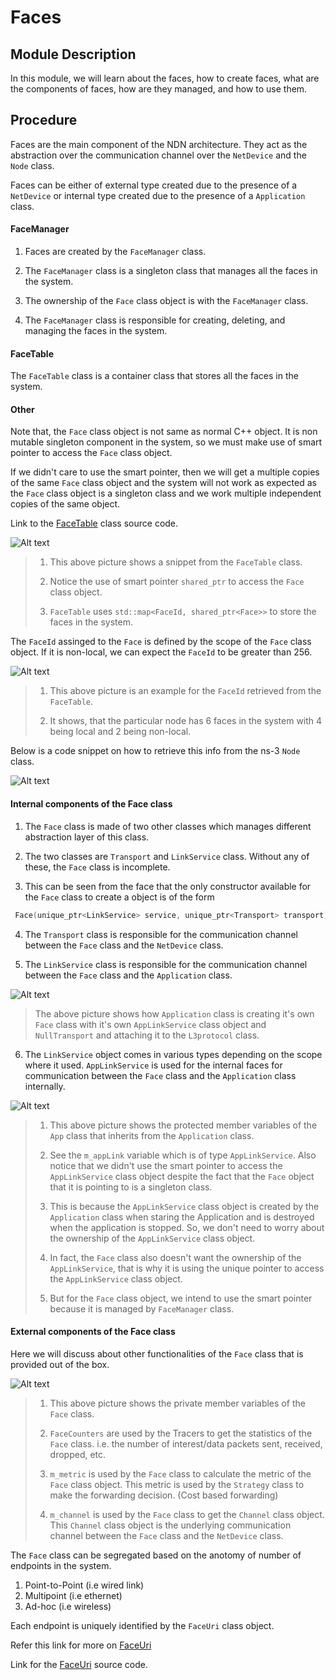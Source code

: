 # Faces 

## Module Description

In this module, we will learn about the faces, how to create faces, what are the components of faces, how are they managed, and how to use them.

## Procedure

Faces are the main component of the NDN architecture.
They act as the abstraction over the communication channel over the `NetDevice` and the `Node` class.

Faces can be either of external type created due to the presence of a `NetDevice` or internal type created due to the presence of a `Application` class.

#### FaceManager

1. Faces are created by the `FaceManager` class.

2. The `FaceManager` class is a singleton class that manages all the faces in the system.

3. The ownership of the `Face` class object is with the `FaceManager` class.

4. The `FaceManager` class is responsible for creating, deleting, and managing the faces in the system.

#### FaceTable

The `FaceTable` class is a container class that stores all the faces in the system.

#### Other

Note that, the `Face` class object is not same as normal C++ object. It is non mutable singleton component in the system, so we must make use of smart pointer to access the `Face` class object.

If we didn't care to use the smart pointer, then we will get a multiple copies of the same `Face` class object and the system will not work as expected as the `Face` class object is a singleton class and we work multiple independent copies of the same object.


Link to the [FaceTable](https://github.com/named-data-ndnSIM/NFD/blob/361b381b9b552ff3341aa160858bea1d470d2122/daemon/fw/face-table.hpp#L38) class source code.

![Alt text](./../faces/pic1.png)

> 1. This above picture shows a snippet from the `FaceTable` class.
> 
> 2. Notice the use of smart pointer `shared_ptr` to access the `Face` class object.
>
> 3. `FaceTable` uses `std::map<FaceId, shared_ptr<Face>>` to store the faces in the system.

The `FaceId` assinged to the `Face` is defined by the scope of the `Face` class object. If it is non-local, we can expect the `FaceId` to be greater than 256.

![Alt text](./../faces/pic2.png)

> 1. This above picture is an example for the `FaceId` retrieved from the `FaceTable`.
>
> 2. It shows, that the particular node has 6 faces in the system with 4 being local and 2 being non-local.

Below is a code snippet on how to retrieve this info from the ns-3 `Node` class.

![Alt text](./../faces/pic3.png)


#### Internal components of the Face class

1. The `Face` class is made of two other classes which manages different abstraction layer of this class.

2. The two classes are `Transport` and `LinkService` class. Without any of these, the `Face` class is incomplete.

3. This can be seen from the face that the only constructor available for the `Face` class to create a object is of the form 

```c++
 Face(unique_ptr<LinkService> service, unique_ptr<Transport> transport);
```

4. The `Transport` class is responsible for the communication channel between the `Face` class and the `NetDevice` class.

5. The `LinkService` class is responsible for the communication channel between the `Face` class and the `Application` class.

![Alt text](./../faces/pic6.png)

> The above picture shows how `Application` class is creating it's own `Face` class with it's own `AppLinkService` class object and `NullTransport` and attaching it to the `L3protocol` class.

6. The `LinkService` object comes in various types depending on the scope where it used. `AppLinkService` is used for the internal faces for communication between the `Face` class and the `Application` class internally.

![Alt text](./../faces/pic4.png)


> 1. This above picture shows the protected member variables of the `App` class that inherits from the `Application` class.
>
> 2. See the `m_appLink` variable which is of type `AppLinkService`. Also notice that we didn't use the smart pointer to access the `AppLinkService` class object despite the fact that the `Face` object that it is pointing to is a singleton class.
>
> 3. This is because the `AppLinkService` class object is created by the `Application` class when staring the Application and is destroyed when the application is stopped. So, we don't need to worry about the ownership of the `AppLinkService` class object.
>
> 4. In fact, the `Face` class also doesn't want the ownership of the `AppLinkService`, that is why it is  using the unique pointer to access the `AppLinkService` class object.
>
> 5. But for the `Face` class object, we intend to use the smart pointer because it is managed by `FaceManager` class.

#### External components of the Face class

Here we will discuss about other functionalities of the `Face` class that is provided out of the box.

![Alt text](./../faces/pic5.png)

> 1. This above picture shows the private member variables of the `Face` class.
>
> 2. `FaceCounters` are used by the Tracers to get the statistics of the `Face` class. i.e. the number of interest/data packets sent, received, dropped, etc.
>
> 3. `m_metric` is used by the `Face` class to calculate the metric of the `Face` class object. This metric is used by the `Strategy` class to make the forwarding decision. (Cost based forwarding)
>
> 4. `m_channel` is used by the `Face` class to get the `Channel` class object. This `Channel` class object is the underlying communication channel between the `Face` class and the `NetDevice` class.

The `Face` class can be segregated based on the anotomy of number of endpoints in the system.

1. Point-to-Point (i.e wired link)
2. Multipoint (i.e ethernet)
3. Ad-hoc (i.e wireless)

Each endpoint is uniquely identified by the 
`FaceUri` class object.

Refer this link for more on [FaceUri](https://redmine.named-data.net/projects/nfd/wiki/FaceMgmt#Underlying-protocol-and-FaceUri-schemes)

Link for the [FaceUri](https://github.com/named-data-ndnSIM/ndn-cxx/blob/2b51e5796415b5d41fe268b35250b9453f16d3d6/ndn-cxx/net/face-uri.hpp#L44) source code.